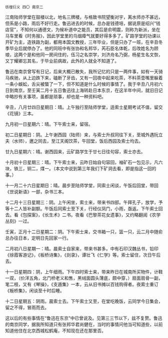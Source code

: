     彷徨衍义 四〇 南京二 

   江南陆师学堂在鼓楼以北，地名三牌楼，与格致书院望衡对宇，离水师亦不甚远，但系是小路，雨后不好行走。鲁迅进去的时候，总办是钱德培，据说原是绍兴“钱店官”，不知何以通德文，为候补道中之能员，其后是俞明震，则称为新派，坐在马车里看《时务报》，因此学堂里的乌烟瘴气就要好得多多了。矿路学堂的功课以开矿为主，造铁路为副，都用本国文教授，三年毕业，但是只办了一班，在辛丑冬季毕业后就停办了。他的同班中有张协和名邦华，芮石臣名体乾，后改姓名为顾琅，这两个是和他同一房间住的，伍习之名崇学，刘济舟名乃弼，杨星生名文恢，又丁耀卿忘其名，于毕业前病故，此外的人就全不知道了。

   鲁迅在南京曾写有日记，后来大概已散失，我所记忆的只是一两件事，如有一天骑马疾驰，从上边跌下来，磕断了牙齿，又有一回夜中起来吃茶，不料茶壶嘴里躲着一条小蜈蚣，舌尖被螫了一下，但不知道是什么时候的事情了。我于辛丑八月初六日到南京，至壬寅二月十五日鲁迅往上海转赴日本东京，在这半年中间，就旧日记中略抄有关事项，虽都是琐事，却也是一种资料吧。

   辛丑，八月廿四日星期日：晴。上午独行至陆师学堂，适索士星期考试不值，留交《花镜》三本。

   九月初一日星期六：晴。下午索士来，留宿。

   初二日星期日：阴。上午谢西园（陆师）来，与索士升叔同往下关，至城外遇阮立夫（水师），邀之同去，至江天阁饮茶，午回堂，饭后西园及索士均去。

   廿九日星期六：晴。谢西园来，云矿路学生于廿七日往句容，索士亦去。

   十月初十日星期三：晴。下午索士来，云昨日始自句容回，袖矿石一包见示，凡六块，铁三，铜二，煤一。（本文中说到第三年我们下矿洞去看，即是指这一回的事。）

   十一月二十六日星期日：晴。晨步至陆师学堂，同索士闲谈，午饭后回堂，带回《世说新语》一部，杂书三本。

   十二月十三日星期三：阴。上午闲坐，索士来，带来书四部。午拜孔子，放学，予等十二人皆补副额。午饭后同索士至下关，行经仪凤门，小雨，亟返。下午索士回去。看《包探案》，《长生术》二书。夜看《巴黎茶花女遗事》，又约略翻阅《农学丛刻》一过。

   壬寅，正月十二日星期二：阴。下午索士来，交书箱一只，篮一只，云二月中随俞总办往日本，定明日先回家一行。

   二月初八日星期一：晴。晨索士自家来，带来书甚多。中有石印汉魏丛书，铅印《徐霞客游记》，《板桥诗集》，《剡录》，谭壮飞《仁学》等。索士留住，次日午后去。

   十一日星期四：阴，上午细雨。下午四时索士来，带来昨日在城南所买物件，计鞋一双，（价洋五角，北门桥老义和售，黑绒面圆头薄底，颇中穿，）扇面扇骨一副，笔二枝，又有《琴操》，《支遁集》一本，云从旧书摊以百钱购得者。夜索士重订《板桥集》，闲谈至十时后睡。

   十二日星期五：阴雨。晨索士去。下午索士又至，在堂吃晚饭，云同学今日集会，留之不得，冒雨而去。

   这以后的有些事情在“鲁迅在东京”中已曾说及。见第三三节以下，兹不复赘。鲁迅的南京同学，据我所知道只有张邦华君尚健在，当时的事情问他当可知道些，以前知道他住在北京西城松鹤庵，不知现在还在那里否。

